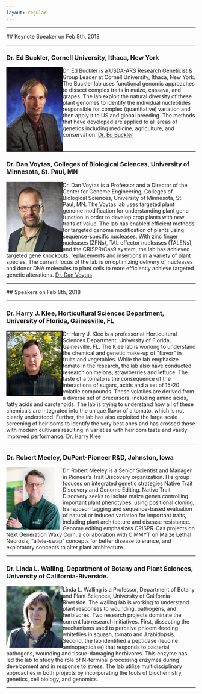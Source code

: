 ```yaml
---
layout: regular
---
```


<hr style="clear: both;" />
## Keynote Speaker on Feb 8th, 2018
<hr style="clear: both;" />


### Dr. Ed Buckler, Cornell University, Ithaca, New York

<img src="/img/buckler.jpg" alt="Dr.  Ed Buckler Photo" width="150px" style="float: left" /> 

Dr. Ed Buckler is a USDA-ARS Research Geneticist & Group Leader at Cornell University, Ithaca, New York. The Buckler lab uses functional genomic approaches to dissect complex traits in maize, cassava, and grapes. The lab exploit the natural diversity of these plant genomes to identify the individual nucleotides responsible for complex (quantitative) variation and then apply it to US and global breeding.  The methods that have developed are applied to all areas of genetics including medicine, agriculture, and conservation.
<a href="http://www.maizegenetics.net/" target="_blank"> Dr. Ed Buckler </a>

<hr style="clear: both;" />

### Dr. Dan Voytas, Colleges of Biological Sciences, University of Minnesota, St. Paul, MN

<img src="/img/Voytas.jpg" alt="Dr. Dan Voytas Photo" width="150px" style="float: left" /> 

Dr. Dan Voytas is a Professor and a Director of the Center for Genome Engineering, Colleges of Biological Sciences, University of Minnesota, St. Paul, MN. The Voytas lab uses targeted plant genome modification for understanding plant gene function in order to develop crop plants with new traits of value.  The lab has enabled efficient methods for targeted genome modification of plants using sequence-specific nucleases.  With zinc finger nucleases (ZFNs), TAL effector nucleases (TALENs), and the CRISPR/Cas9 system, the lab has achieved targeted gene knockouts, replacements and insertions in a variety of plant species.  The current focus of the lab is on optimizing delivery of nucleases and donor DNA molecules to plant cells to more efficiently achieve targeted genetic alterations.
<a href="https://cbs.umn.edu/voytas-lab/home/" target="_blank"> Dr. Dan Voytas </a>

<hr style="clear: both;" />
## Speakers on Feb 8th, 2018
<hr style="clear: both;" />

### Dr. Harry J. Klee, Horticultural Sciences Department, University of Florida, Gainesville, FL

<img src="/img/Klee.jpg" alt="Dr. Harry Klee Photo"  width="150px" style="float: left" /> 

Dr. Harry J. Klee is a professor at Horticultural Sciences Department, University of Florida, Gainesville, FL. The Klee lab is working to understand the chemical and genetic make-up of "flavor" in fruits and vegetables. While the lab emphasize tomato in the research, the lab also have conducted research on melons, strawberries and lettuce. The taste of a tomato is the consequence of the interactions of sugars, acids and a set of 15-20 volatile compounds. These volatiles are derived from a diverse set of precursors, including amino acids, fatty acids and carotenoids. The lab is trying to understand how all of these chemicals are integrated into the unique flavor of a tomato, which is not clearly understood. Further, the lab has also exploited the large scale screening of heirlooms to identify the very best ones and has crossed those with modern cultivars resulting in varieties with heirloom taste and vastly improved performance.
<a href="http://hos.ufl.edu/kleeweb/" target="_blank"> Dr. Harry Klee </a>

<hr style="clear: both;" />

### Dr. Robert Meeley, DuPont-Pioneer R&D, Johnston, Iowa

<img src="/img/Bob.jpg" alt="Dr. Robert Meeley" width="150px" style="float: left" /> 

Dr. Robert Meeley is a Senior Scientist and Manager in Pioneer’s Trait Discovery organization.  His group focuses on integrated genetic strategies Native Trait Discovery and Genome Editing.  Native Trait Discovery seeks to isolate maize genes controlling important plant phenotypes, using positional cloning, transposon tagging and sequence-based evaluation of natural or induced variation for important traits, including plant architecture and disease resistance.  Genome editing emphasizes CRISPR-Cas projects on Next Generation Waxy Corn, a collaboration with CIMMYT on Maize Lethal Necrosis, “allele-swap” concepts for better disease tolerance, and exploratory concepts to alter plant architecture.  

<hr style="clear: both;" />

### Dr. Linda L. Walling, Department of Botany and Plant Sciences, University of California-Riverside.

<img src="/img/Linda.JPG" alt="Dr. Linda L. Walling Photo" width="150px" style="float: left" /> 

Linda L. Walling is a Professor, Department of Botany and Plant Sciences, University of California-Riverside. The walling lab is working to understand plant responses to wounding, pathogens, and herbivores. Two research projects dominate the current lab research initiatives. First, dissecting the mechanisms used to perceive phloem-feeding whiteflies in squash, tomato and Arabidopsis. Second, the lab identified a peptidase (leucine aminopeptidase) that responds to bacterial pathogens, wounding and tissue-damaging herbivores. This enzyme has led the lab to study the role of N-terminal processing enzymes during development and in response to stress.  The lab utilize multidisciplinary approaches in both projects by incorporating the tools of biochemistry, genetics, cell biology, and genomics.

<hr style="clear: both;" />





